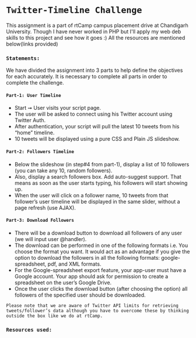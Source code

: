 # `Twitter-Timeline Challenge`

This assignment is a part of rtCamp campus placement drive at Chandigarh University. Though I have never worked in PHP but I'll apply my web deb skills to this project and see how it goes :) All the resources are mentioned below(links provided)

### `Statements:`

We have divided the assignment into 3 parts to help define the objectives for each accurately. It is necessary to complete all parts in order to complete the challenge.

#### `Part-1: User Timeline`

* Start ➞ User visits your script page.
* The user will be asked to connect using his Twitter account using Twitter Auth.
* After authentication, your script will pull the latest 10 tweets from his “home” timeline.
* 10 tweets will be displayed using a pure CSS and Plain JS slideshow.


#### `Part-2: Followers Timeline`
* Below the slideshow (in step#4 from part-1), display a list of 10 followers (you can take any 10, random followers).
* Also, display a search followers box. Add auto-suggest support. That means as soon as the user starts typing, his followers will start showing up.
* When the user will click on a follower name, 10 tweets from that follower’s user timeline will be displayed in the same slider, without a page refresh (use AJAX).



#### `Part-3: Download Followers`
* There will be a download button to download all followers of any user (we will input user @handler).
* The download can be performed in one of the following formats i.e. You choose the format you want. It would act as an advantage if you give the option to download the followers in all the following formats: google-spreadsheet, pdf, and XML formats.
* For the Google-spreadsheet export feature, your app-user must have a Google account. Your app should ask for permission to create a spreadsheet on the user’s Google Drive.
* Once the user clicks the download button (after choosing the option) all followers of the specified user should be downloaded.


`Please note that we are aware of Twitter API limits for retrieving tweets/follower’s data although you have to overcome these by thinking outside the box like we do at rtCamp.`

### `Resources used:`
